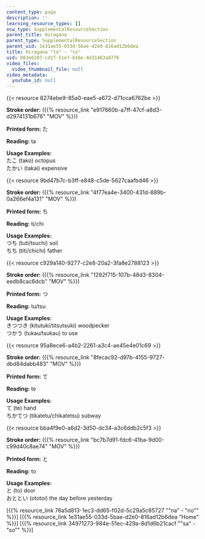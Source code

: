 ```yaml
---
content_type: page
description: ''
learning_resource_types: []
ocw_type: SupplementalResourceSection
parent_title: Hiragana
parent_type: SupplementalResourceSection
parent_uid: 1e31ae55-033d-5bae-d2e0-816ad12b6dea
title: Hiragana "ta" - "to"
uid: 083e6207-cd1f-51e7-b56e-4d31463a8778
video_files:
  video_thumbnail_file: null
video_metadata:
  youtube_id: null
---
```


{{< resource 8274ebe9-85a0-eae5-a672-d71cca6762be >}}

**Stroke order:** ({{% resource_link "e917660b-a7ff-47cf-a8d3-d2974131b676" "MOV" %}})

**Printed form:** た

**Reading:** ta

**Usage Examples:**  
たこ (tako) octopus  
たかい (takai) expensive

{{< resource 9bd47b7c-b3ff-e848-c5de-5627caafbd46 >}}

**Stroke order:** ({{% resource_link "4f77ea4e-3400-431d-889b-0a266ef4a131" "MOV" %}})

**Printed form:** ち

**Reading:** ti/chi

**Usage Examples:**  
つち (tuti/tsuchi) soil  
ちち (titi/chichi) father

{{< resource c929a140-9277-c2e8-20a2-3fa8e2788123 >}}

**Stroke order:** ({{% resource_link "1292f715-107b-48d3-8304-eedb8cac6dcb" "MOV" %}})

**Printed form:** つ

**Reading:** tu/tsu

**Usage Examples:**  
きつつき (kitutuki/titsutsuki) woodpecker  
つかう (tukau/tsukau) to use

{{< resource 95a8ece6-a4b2-2261-a3c4-ae45e4e01c69 >}}

**Stroke order:** ({{% resource_link "8fecac92-d97b-4155-9727-dbd84dabb483" "MOV" %}})

**Printed form:** て

**Reading:** te

**Usage Examples:**  
て (te) hand  
ちかてつ (tikatetu/chikatetsu) subway

{{< resource bba4f9e0-a6d2-3d50-dc34-a3c6ddb2c5f3 >}}

**Stroke order:** ({{% resource_link "bc7b7d91-fdc6-41ba-9d00-c99d40c8ae74" "MOV" %}})

**Printed form:** と

**Reading:** to

**Usage Examples:**  
と (to) door  
おととい (ototoi) the day before yesterday

  
\[{{% resource_link 76a5d813-1ec3-dd65-f02d-5c29a5c85727 "\"na\" - \"no\"" %}}\] \[{{% resource_link 1e31ae55-033d-5bae-d2e0-816ad12b6dea "Home" %}}\] \[{{% resource_link 34971273-984e-51ec-429a-8d1d6b21cacf "\"sa\" - \"so\"" %}}\]